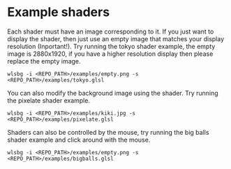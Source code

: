 # Example shaders

Each shader must have an image corresponding to it. If you just want to display the shader,
then just use an empty image that matches your display resolution (Inportant!).
Try running the tokyo shader example, the empty image is 2880x1920, if you have a
higher resolution display then please replace the empty image.

    wlsbg -i <REPO_PATH>/examples/empty.png -s <REPO_PATH>/examples/tokyo.glsl

You can also modify the background image using the shader.
Try running the pixelate shader example.

    wlsbg -i <REPO_PATH>/examples/kiki.jpg -s <REPO_PATH>/examples/pixelate.glsl

Shaders can also be controlled by the mouse, try running the
big balls shader example and click around with the mouse.

    wlsbg -i <REPO_PATH>/examples/empty.png -s <REPO_PATH>/examples/bigballs.glsl

